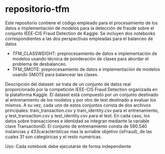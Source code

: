 # repositorio-tfm
Este repositorio contiene el código empleado para el procesamiento de los datos e implementación de modelos para la detección de fraude sobre el conjunto IEEE-CIS Fraud Detection de Kaggle. Se incluyen dos notebooks correspondientes a las dos perspectivas empleadas para el balanceo de datos

 - TFM_CLASSWEIGHT: preprocesamiento de datos e implementación de modelos usando técnica de ponderación de clases para abordar el problema de desbalanceo.
 - TFM_SMOTE: preprocesamiento de datos e implementación de modelos usando SMOTE para balancear las clases.

Descripción del dataset:
se trata de un conjunto de datos real proporcionado por la competición IEEE-CIS Fraud Detection organizada en la plataforma Kaggle. El dataset está compuesto por un conjunto destinado al entrenamiento de los modelos y por otro de test destinado a evaluar los mismos. A su vez, cada uno de estos conjuntos consta de dos archivos principales: train_transaction.csv y train_identity.csv para el entrenamiento, y test_transaction.csv y test_identity.csv para el test. En cada caso, los datos sobre transacciones e identidad se integran mediante la variable clave TransactionID. 
El conjunto de entrenamiento consta de 590.540 instancias y 433características mas la avriable objetivo (isFraud), de 
las cuales 31 son categóricas y el resto numéricas.

Uso:
Cada notebook debe ejecutarse de forma independiente
